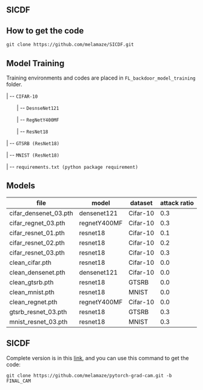 ## SICDF

## How to get the code
```
git clone https://github.com/melamaze/SICDF.git
```

## Model Training 
Training environments and codes are placed in `FL_backdoor_model_training` folder.

| --  ``CIFAR-10``

&nbsp;&nbsp;&nbsp;&nbsp;&nbsp;&nbsp; | -- ``DesnseNet121``

&nbsp;&nbsp;&nbsp;&nbsp;&nbsp;&nbsp; | -- ``RegNetY400MF``

&nbsp;&nbsp;&nbsp;&nbsp;&nbsp;&nbsp; | -- ``ResNet18``

| -- ``GTSRB (ResNet18)``

| -- ``MNIST (ResNet18)``

| -- ``requirements.txt (python package requirement)``


## Models

| file                  | model        | dataset  | attack ratio | 
|-----------------------|--------------|----------|--------------|
| cifar_densenet_03.pth | densenet121  | Cifar-10 | 0.3          |
| cifar_regnet_03.pth   | regnetY400MF | Cifar-10 | 0.3          |
| cifar_resnet_01.pth   | resnet18     | Cifar-10 | 0.1          |
| cifar_resnet_02.pth   | resnet18     | Cifar-10 | 0.2          |
| cifar_resnet_03.pth   | resnet18     | Cifar-10 | 0.3          |
| clean_cifar.pth       | resnet18     | Cifar-10 | 0.0          |
| clean_densenet.pth    | densenet121  | Cifar-10 | 0.0          |
| clean_gtsrb.pth       | resnet18     | GTSRB    | 0.0          |
| clean_mnist.pth       | resnet18     | MNIST    | 0.0          |
| clean_regnet.pth      | regnetY400MF | Cifar-10 | 0.0          |
| gtsrb_resnet_03.pth   | resnet18     | GTSRB    | 0.3          |
| mnist_resnet_03.pth   | resnet18     | MNIST    | 0.3          |


## SICDF

Complete version is in this [link](https://github.com/melamaze/pytorch-grad-cam/tree/FINAL_CAM), and you can use this command to get the code: 
```
git clone https://github.com/melamaze/pytorch-grad-cam.git -b FINAL_CAM
```


































